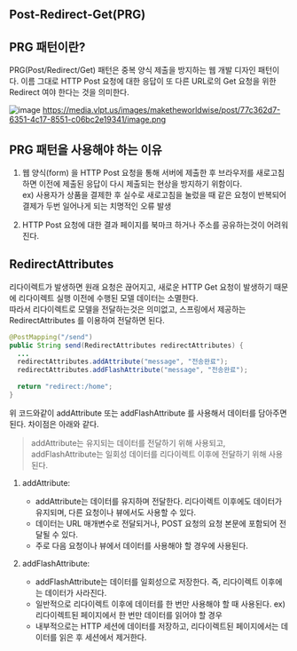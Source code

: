 ## Post-Redirect-Get(PRG) 

## PRG 패턴이란?
PRG(Post/Redirect/Get) 패턴은 중복 양식 제출을 방지하는 웹 개발 디자인 패턴이다.
이름 그대로 HTTP Post 요청에 대한 응답이 또 다른 URL로의 Get 요청을 위한 Redirect 여야 한다는 것을 의미한다.

![image](https://github.com/ysj13/til/assets/59955248/7899d627-fff4-4ee9-9987-bebb48084bb0)
  https://media.vlpt.us/images/maketheworldwise/post/77c362d7-6351-4c17-8551-c06bc2e19341/image.png

## PRG 패턴을 사용해야 하는 이유
1. 웹 양식(form) 을 HTTP Post 요청을 통해 서버에 제출한 후
	브라우저를 새로고침하면 이전에 제출된 응답이 다시 제출되는 현상을 방지하기 위함이다.  
  ex) 사용자가 상품을 결제한 후 실수로 새로고침을 눌렀을 때 같은 요청이 반복되어
   결제가 두번  일어나게 되는 치명적인 오류 발생

3. HTTP Post 요청에 대한 결과 페이지를 북마크 하거나 주소를 공유하는것이 어려워진다.

## RedirectAttributes
리다이렉트가 발생하면 원래 요청은 끊어지고, 새로운 HTTP Get 요청이 발생하기 때문에 리다이렉트 실행 이전에 수행된 모델 데이터는 소멸한다.  
따라서 리다이렉트로 모델을 전달하는것은 의미없고, 스프링에서 제공하는 RedirectAttributes 를 이용하여 전달하면 된다.

```java
@PostMapping("/send")
public String send(RedirectAttributes redirectAttributes) {
  ...
  redirectAttributes.addAttribute("message", "전송완료");
  redirectAttributes.addFlashAttribute("message", "전송완료");
  
  return "redirect:/home";
}
```
위 코드와같이 addAttribute 또는 addFlashAttribute 를 사용해서 데이터를 담아주면 된다. 차이점은 아래와 같다.
> addAttribute는 유지되는 데이터를 전달하기 위해 사용되고,  
addFlashAttribute는 일회성 데이터를 리다이렉트 이후에 전달하기 위해 사용된다.


1. addAttribute:
   - addAttribute는 데이터를 유지하며 전달한다. 리다이렉트 이후에도 데이터가 유지되며, 다른 요청이나 뷰에서도 사용할 수 있다.
   - 데이터는 URL 매개변수로 전달되거나, POST 요청의 요청 본문에 포함되어 전달될 수 있다.
   - 주로 다음 요청이나 뷰에서 데이터를 사용해야 할 경우에 사용된다.

2. addFlashAttribute:
   - addFlashAttribute는 데이터를 일회성으로 저장한다. 즉, 리다이렉트 이후에는 데이터가 사라진다.
   - 일반적으로 리다이렉트 이후에 데이터를 한 번만 사용해야 할 때 사용된다.
       ex)리다이렉트된 페이지에서 한 번만 데이터를 읽어야 할 경우
   - 내부적으로는 HTTP 세션에 데이터를 저장하고, 리다이렉트된 페이지에서는 데이터를 읽은 후 세션에서 제거한다.
